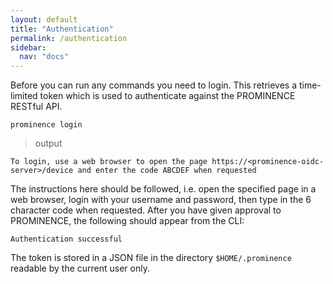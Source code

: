 ```yaml
---
layout: default
title: "Authentication"
permalink: /authentication
sidebar:
  nav: "docs"
---
```


Before you can run any commands you need to login. This retrieves a time-limited token which is used to authenticate against the PROMINENCE RESTful API.
```
prominence login
```

> output

```
To login, use a web browser to open the page https://<prominence-oidc-server>/device and enter the code ABCDEF when requested
```
The instructions here should be followed, i.e. open the specified page in a web browser, login with your username and password, then type in the 6 character code when requested. After you have given approval to PROMINENCE, the following should appear from the CLI:
```
Authentication successful
```
The token is stored in a JSON file in the directory `$HOME/.prominence` readable by the current user only.

